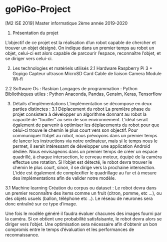 # goPiGo-Project
[M2 ISE 2019] Master informatique 2ème année 2019-2020
 
1. Présentation du projet

L’objectif de ce projet est la réalisation d’un robot capable de chercher et trouver un objet désigné. On indique dans un premier temps au robot un objet, celui-ci est alors capable de parcourir l’espace, reconnaître l’objet, et se diriger vers celui-ci.
 
2. Les technologies et matériels utilisés
2.1 Hardware
Raspberry Pi 3 + Gopigo
Capteur ultrason
MicroSD Card
Cable de liaison
Camera
Module Wi-fi
 
2.2 Software
Os : Rasbian
Langages de programmation : Python
Bibliothèques utiles : Python Anaconda, Pandas, Gensim, Keras, Tensorflow
 
3. Détails d’implémentations
L’implémentation se décompose en deux parties distinctes : 
3.1 Déplacement du robot
La première phase du projet consistera à développer un algorithme donnant au robot la capacité de “fouiller” au sein de son environnement. L’idéal serait également de parvenir à optimiser les déplacements du robot pour que celui-ci trouve le chemin le plus court vers son objectif. Pour communiquer l’objet au robot, nous prévoyons dans un premier temps de lancer les instructions via notre ordinateur, mais si le temps nous le permet, il serait intéressant de développer une application Android dédiée.
Nous envisageons dans un premier temps de créer un espace quadrillé, à chaque intersection, le cerveau moteur, équipé de la caméra effectue une rotation. Si l’objet est détecté, le robot devra trouver le chemin le plus court, sinon, il se dirige vers la prochaine intersection. L’idée est également de complexifier le quadrillage au fur et à mesure des implémentations afin de valider notre modèle.
 

 
 
 
3.1 Machine learning
Création du corpus ou dataset : Le robot devra dans un premier reconnaître des items comme un fruit (citron, pomme, etc …), ou des objets usuels (ballon, téléphone etc ..). Le réseau de neurones sera donc entraîné sur ce type d’image.

Une fois le modèle généré il faudra évaluer chacunes des images fourni par la caméra. Si on obtient une probabilité satisfaisante, le robot devra alors se diriger vers l’objet.  Une optimisation sera nécessaire afin d’obtenir un bon compromis entre le temps d’évaluation et les performances de reconnaissance.



 
 
 

